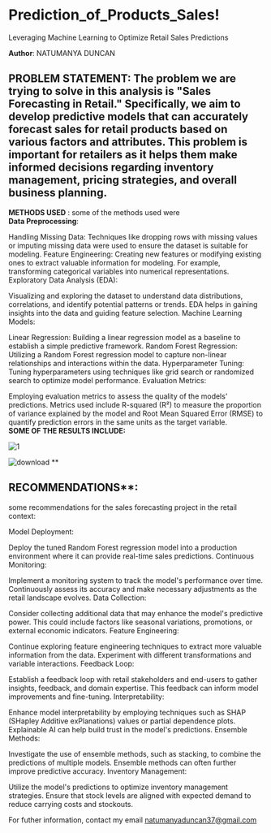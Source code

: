 # Prediction_of_Products_Sales!
Leveraging Machine Learning to Optimize Retail Sales Predictions  
 
**Author**: NATUMANYA DUNCAN  

## PROBLEM STATEMENT: The problem we are trying to solve in this analysis is "Sales Forecasting in Retail." Specifically, we aim to develop predictive models that can accurately forecast sales for retail products based on various factors and attributes. This problem is important for retailers as it helps them make informed decisions regarding inventory management, pricing strategies, and overall business planning.
**METHODS USED** : some of the methods used were  
**Data Preprocessing**:

Handling Missing Data: Techniques like dropping rows with missing values or imputing missing data were used to ensure the dataset is suitable for modeling.
Feature Engineering: Creating new features or modifying existing ones to extract valuable information for modeling. For example, transforming categorical variables into numerical representations.
Exploratory Data Analysis (EDA):

Visualizing and exploring the dataset to understand data distributions, correlations, and identify potential patterns or trends.
EDA helps in gaining insights into the data and guiding feature selection.
Machine Learning Models:

Linear Regression: Building a linear regression model as a baseline to establish a simple predictive framework.
Random Forest Regression: Utilizing a Random Forest regression model to capture non-linear relationships and interactions within the data.
Hyperparameter Tuning: Tuning hyperparameters using techniques like grid search or randomized search to optimize model performance.
Evaluation Metrics:

Employing evaluation metrics to assess the quality of the models' predictions.
Metrics used include R-squared (R²) to measure the proportion of variance explained by the model and Root Mean Squared Error (RMSE) to quantify prediction errors in the same units as the target variable.  
**SOME OF THE RESULTS INCLUDE:**  

![1](https://github.com/NatumanyaDuncan/Prediction_of_Products_Sales/assets/98535868/7bc8876e-5892-46fc-8089-3ec8e1ab3dd8)

![download](https://github.com/NatumanyaDuncan/Prediction_of_Products_Sales/assets/98535868/baa0e51e-772c-4b57-bbef-d69d852ddc3a)
**
## RECOMMENDATIONS**:   

some recommendations for the sales forecasting project in the retail context:

Model Deployment:

Deploy the tuned Random Forest regression model into a production environment where it can provide real-time sales predictions.
Continuous Monitoring:

Implement a monitoring system to track the model's performance over time. Continuously assess its accuracy and make necessary adjustments as the retail landscape evolves.
Data Collection:

Consider collecting additional data that may enhance the model's predictive power. This could include factors like seasonal variations, promotions, or external economic indicators.
Feature Engineering:

Continue exploring feature engineering techniques to extract more valuable information from the data. Experiment with different transformations and variable interactions.
Feedback Loop:

Establish a feedback loop with retail stakeholders and end-users to gather insights, feedback, and domain expertise. This feedback can inform model improvements and fine-tuning.
Interpretability:

Enhance model interpretability by employing techniques such as SHAP (SHapley Additive exPlanations) values or partial dependence plots. Explainable AI can help build trust in the model's predictions.
Ensemble Methods:

Investigate the use of ensemble methods, such as stacking, to combine the predictions of multiple models. Ensemble methods can often further improve predictive accuracy.
Inventory Management:

Utilize the model's predictions to optimize inventory management strategies. Ensure that stock levels are aligned with expected demand to reduce carrying costs and stockouts.
  
For futher information, contact my email natumanyaduncan37@gmail.com
